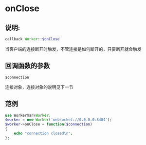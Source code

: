# onClose
## 说明:
```php
callback Worker::$onClose
```

当客户端的连接断开时触发，不管连接是如何断开的，只要断开就会触发

## 回调函数的参数

``` $connection ```

连接对象，连接对象的说明见下一节


## 范例

```php
use Workerman\Worker;
$worker = new Worker('websocket://0.0.0.0:8484');
$worker->onClose = function($connection)
{
    echo "connection closed\n";
};
```
